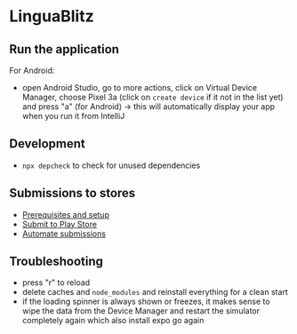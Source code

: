# LinguaBlitz

## Run the application

For Android:

- open Android Studio, go to more actions, click on Virtual Device Manager, choose Pixel 3a (click on `create device` if
  it not in the list yet) and press "a" (for Android)
  &rarr; this will automatically display your app when you run it from IntelliJ

## Development

- `npx depcheck` to check for unused dependencies

## Submissions to stores

- [Prerequisites and setup](https://docs.expo.dev/build/setup/#prerequisites)
- [Submit to Play Store](https://docs.expo.dev/submit/android/)
- [Automate submissions](https://docs.expo.dev/build/automate-submissions/)

## Troubleshooting

- press "r" to reload
- delete caches and `node_modules` and reinstall everything for a clean start
- if the loading spinner is always shown or freezes, it makes sense to wipe the data from the Device Manager and restart
  the simulator completely again which also install expo go again
